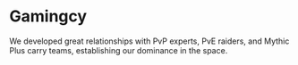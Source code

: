 # Gamingcy
We developed great relationships with PvP experts, PvE raiders, and Mythic Plus carry teams, establishing our dominance in the space. 
